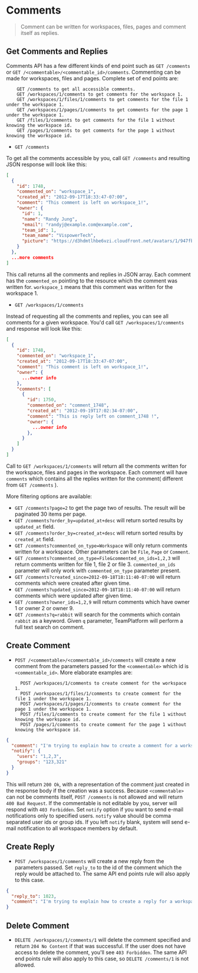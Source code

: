 Comments
========

> Comment can be written for workspaces, files, pages and comment itself as replies.

Get Comments and Replies
------------------------

Comments API has a few different kinds of end point such as `GET /comments` or `GET /<commentable>/<commentable_id>/comments`.
Commenting can be made for workspaces, files and pages. Complete set of end points are:
        
        GET /comments to get all accessible comments.
        GET /workspaces/1/comments to get comments for the workspace 1.
        GET /workspaces/1/files/1/comments to get comments for the file 1 under the workspace 1.
        GET /workspaces/1/pages/1/comments to get comments for the page 1 under the workspace 1.
        GET /files/1/comments to get comments for the file 1 without knowing the workspace id.
        GET /pages/1/comments to get comments for the page 1 without knowing the workspace id.

* `GET /comments`

To get all the comments accessible by you, call `GET /comments` and resulting JSON response will look like this:

```json
[
  {
    "id": 1748,
    "commented_on": "workspace_1",
    "created_at": "2012-09-17T18:33:47-07:00",
    "comment": "This comment is left on workspace_1!",
    "owner": {
      "id": 1,
      "name": "Randy Jung",
      "email": "randyj@example.com@example.com",
      "team_id": 1,
      "team_name": "VispowerTech",
      "picture": "https://d3hdmtlhbe6vzi.cloudfront.net/avatars/1/947fbb3731d5e7b765a3c594be4c47ed.png"
    }
  },
  ...more comments
]
```

This call returns all the comments and replies in JSON array.
Each comment has the `commented_on` pointing to the resource which the comment was written for.
`workspace_1` means that this comment was written for the workspace 1.

* `GET /workspaces/1/comments`

Instead of requesting all the comments and replies, you can see all comments for a given workspace. You'd call `GET /workspaces/1/comments` and response will look like this:

```json
[
  {
    "id": 1748,
    "commented_on": "workspace_1",
    "created_at": "2012-09-17T18:33:47-07:00",
    "comment": "This comment is left on workspace_1!",
    "owner": {
      ...owner info
    },
    "comments": [
      {
        "id": 1750,
        "commented_on": "comment_1748",
        "created_at": "2012-09-19T17:02:34-07:00",
        "comment": "This is reply left on comment_1748 !",
        "owner": {
          ...owner info
        },
      }
    ]
  }
]
```

Call to `GET /workspaces/1/comments` will return all the comments written for the workspace, files and pages in the workspace.
Each comment will have `comments` which contains all the replies written for the comment( different from `GET /comments` ).

More filtering options are available:

* `GET /comments?page=2` to get the page two of results. The result will be paginated 30 items per page.
* `GET /comments?order_by=updated_at+desc` will return sorted results by `updated_at` field.
* `GET /comments?order_by=created_at+desc` will return sorted results by `created_at` field.
* `GET /comments?commented_on_type=Workspace` will only return comments written for a workspace. Other parameters can be `File`, `Page` or `Comment`.
* `GET /comments?commented_on_type=File&commented_on_ids=1,2,3` will return comments written for file 1, file 2 or file 3. `commented_on_ids` parameter will only work with `commented_on_type` parameter present.
* `GET /comments?created_since=2012-09-18T18:11:40-07:00` will return comments which were created after given time.
* `GET /comments?updated_since=2012-09-18T18:11:40-07:00` will return comments which were updated after given time.
* `GET /comments?owner_ids=1,2,9` will return comments which have owner 1 or owner 2 or owner 9.
* `GET /comments?q=rabbit` will search for the comments which contain `rabbit` as a keyword. Given `q` parameter, TeamPlatform will perform a full text search on comment.

Create Comment
--------------

* `POST /<commentable>/<commentable_id>/comments` will create a new comment from the parameters passed for the `<commentable>` which id is `<commentable_id>`. More elaborate examples are:
  
        POST /workspaces/1/comments to create comment for the workspace 1.
        POST /workspaces/1/files/1/comments to create comment for the file 1 under the workspace 1.
        POST /workspaces/1/pages/1/comments to create comment for the page 1 under the workspace 1.
        POST /files/1/comments to create comment for the file 1 without knowing the workspace id.
        POST /pages/1/comments to create comment for the page 1 without knowing the workspace id.
        
```json
{
  "comment": "I'm trying to explain how to create a comment for a workspace...but",
  "notify": {
    "users": "1,2,3",
    "groups": "123,321"
  }
}
```

This will return `200 Ok`, with a representation of the comment just created in the response body if the creation was a success.
Because `<commentable>` can not be comments itself, `POST /comments` is not allowed and will return `400 Bad Request`.
If the commentable is not editable by you, server will respond with `403 Forbidden`.
Set `notify` option if you want to send e-mail notifications only to specified users.
`notify` value should be comma separated user ids or group ids.
If you left `notify` blank, system will send e-mail notification to all workspace members by default.
  
Create Reply
--------------

* `POST /workspaces/1/comments` will create a new reply from the parameters passed. Set `reply_to` to the id of the comment which the reply would be attached to. The same API end points rule will also apply to this case.

```json
{
  "reply_to": 1023,
  "comment": "I'm trying to explain how to create a reply for a workspace comment...but"
}
```

Delete Comment
-------------

* `DELETE /workspaces/1/comments/1` will delete the comment specified and return `204 No Content` if that was successful. If the user does not have access to delete the comment, you'll see `403 Forbidden`. The same API end points rule will also apply to this case, so `DELETE /comments/1` is not allowed.
